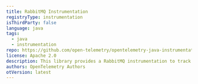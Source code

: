 ```yaml
---
title: RabbitMQ Instrumentation
registryType: instrumentation
isThirdParty: false
language: java
tags:
  - java
  - instrumentation
repo: https://github.com/open-telemetry/opentelemetry-java-instrumentation/tree/main/instrumentation/rabbitmq-2.7
license: Apache 2.0
description: This library provides a RabbitMQ instrumentation to track requests through OpenTelemetry.
authors: OpenTelemetry Authors
otVersion: latest
---
```

